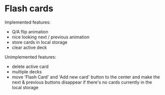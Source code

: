 # Flash cards

Implemented features:
* Q/A flip animation
* nice looking next / previous animation
* store cards in local storage
* clear active deck

Unimplemented features:
* delete active card
* multiple decks
* move 'Flash Card' and 'Add new card' button to the center and make the next & previous buttons disappear if there's no cards currently in the local storage